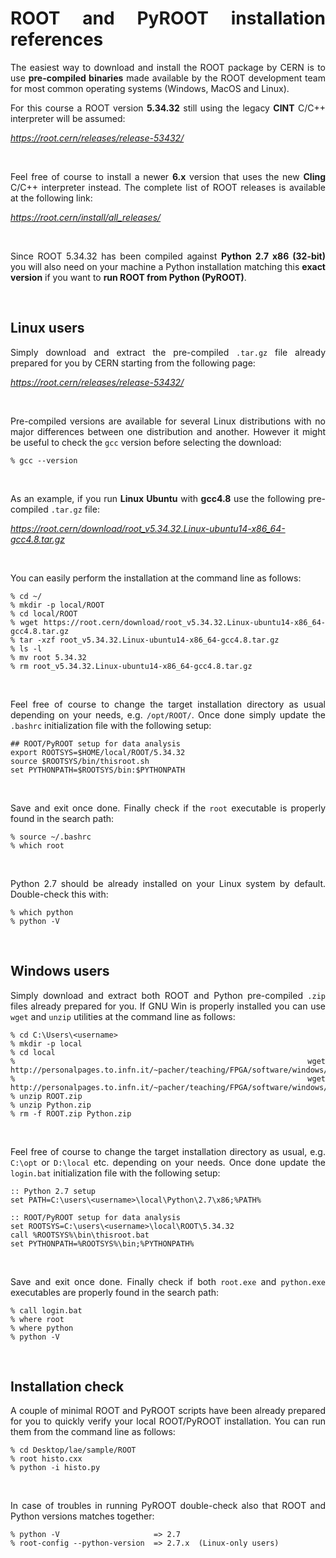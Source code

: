 <div align="justify">

# ROOT and PyROOT installation references

The easiest way to download and install the ROOT package by CERN is to use **pre-compiled binaries**
made available by the ROOT development team for most common operating systems (Windows, MacOS and Linux).

For this course a ROOT version **5.34.32** still using the legacy **CINT** C/C++ interpreter will be assumed:

_<https://root.cern/releases/release-53432/>_

<br />

Feel free of course to install a newer **6.x** version that uses the new **Cling** C/C++ interpreter instead.
The complete list of ROOT releases is available at the following link:

_<https://root.cern/install/all_releases/>_

<br />

Since ROOT 5.34.32 has been compiled against **Python 2.7 x86 (32-bit)** you will also need on your machine
a Python installation matching this **exact version** if you want to **run ROOT from Python (PyROOT)**.

<br />
<!--------------------------------------------------------------------->


## Linux users

Simply download and extract the pre-compiled `.tar.gz` file already prepared for you by CERN
starting from the following page:

_<https://root.cern/releases/release-53432/>_

<br />

Pre-compiled versions are available for several Linux distributions with no major differences between one distribution and another.
However it might be useful to check the `gcc` version before selecting the download:

```
% gcc --version
```

<br />

As an example, if you run **Linux Ubuntu** with **gcc4.8** use the following pre-compiled `.tar.gz` file:

_<https://root.cern/download/root_v5.34.32.Linux-ubuntu14-x86_64-gcc4.8.tar.gz>_

<br />

You can easily perform the installation at the command line as follows:

```
% cd ~/
% mkdir -p local/ROOT
% cd local/ROOT
% wget https://root.cern/download/root_v5.34.32.Linux-ubuntu14-x86_64-gcc4.8.tar.gz
% tar -xzf root_v5.34.32.Linux-ubuntu14-x86_64-gcc4.8.tar.gz
% ls -l
% mv root 5.34.32
% rm root_v5.34.32.Linux-ubuntu14-x86_64-gcc4.8.tar.gz
```

<br />

Feel free of course to change the target installation directory as usual depending on your needs, e.g. `/opt/ROOT/`.
Once done simply update the `.bashrc` initialization file with the following setup:

```
## ROOT/PyROOT setup for data analysis
export ROOTSYS=$HOME/local/ROOT/5.34.32
source $ROOTSYS/bin/thisroot.sh
set PYTHONPATH=$ROOTSYS/bin:$PYTHONPATH
```

<br />

Save and exit once done. Finally check if the `root` executable is properly found
in the search path:

```
% source ~/.bashrc
% which root
```

<br />

Python 2.7 should be already installed on your Linux system by default. Double-check this with:

```
% which python
% python -V
```

<br />


## Windows users

Simply download and extract both ROOT and Python pre-compiled `.zip` files already prepared for you.
If GNU Win is properly installed you can use `wget` and `unzip` utilities at the command
line as follows:

```
% cd C:\Users\<username>
% mkdir -p local
% cd local
% wget http://personalpages.to.infn.it/~pacher/teaching/FPGA/software/windows/ROOT.zip
% wget http://personalpages.to.infn.it/~pacher/teaching/FPGA/software/windows/Python.zip
% unzip ROOT.zip
% unzip Python.zip
% rm -f ROOT.zip Python.zip
```

<br />

Feel free of course to change the target installation directory as usual, e.g. `C:\opt`
or `D:\local` etc. depending on your needs. Once done update the `login.bat` initialization file
with the following setup:

```
:: Python 2.7 setup
set PATH=C:\users\<username>\local\Python\2.7\x86;%PATH%

:: ROOT/PyROOT setup for data analysis
set ROOTSYS=C:\users\<username>\local\ROOT\5.34.32
call %ROOTSYS%\bin\thisroot.bat
set PYTHONPATH=%ROOTSYS%\bin;%PYTHONPATH%
```

<br />

Save and exit once done. Finally check if both `root.exe` and `python.exe` executables are properly found
in the search path:

```
% call login.bat
% where root
% where python
% python -V
```

<br />
<!--------------------------------------------------------------------->


## Installation check

A couple of minimal ROOT and PyROOT scripts have been already prepared for you to quickly verify your
local ROOT/PyROOT installation. You can run them from the command line as follows:

```
% cd Desktop/lae/sample/ROOT
% root histo.cxx
% python -i histo.py
```

<br />

In case of troubles in running PyROOT double-check also that ROOT and Python versions matches together:

```
% python -V                     => 2.7
% root-config --python-version  => 2.7.x  (Linux-only users)
``` 

</div>
